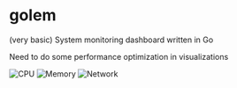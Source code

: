 # golem
(very basic) System monitoring dashboard written in Go

Need to do some performance optimization in visualizations

![CPU](http://i.imgur.com/4SRpoT3.png)
![Memory](http://i.imgur.com/HPoKLL4.png)
![Network](http://i.imgur.com/37WV0f1.png)
